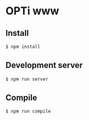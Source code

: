 # OPTi www

## Install

~~~bash
$ npm install
~~~

## Development server

~~~bash
$ npm run server
~~~

## Compile

~~~bash
$ npm run compile
~~~
